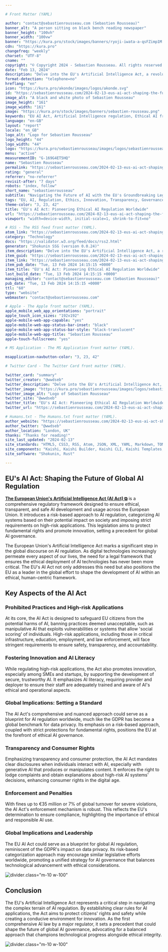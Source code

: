 ```yaml
---

# Front Matter (YAML)

author: "contact@sebastienrousseau.com (Sebastien Rousseau)"
banner_alt: "A person sitting on black bench reading newspaper"
banner_height: "100vh"
banner_width: "100vw"
banner: "https://kura.pro/stock/images/banners/ryoji-iwata-a-qsFZimp1M.webp"
cdn: "https://kura.pro"
changefreq: "weekly"
charset: "UTF-8"
cname: ""
copyright: "© Copyright 2024 - Sebastien Rousseau. All rights reserved."
date: "Feb 13, 2024"
description: "Delve into the EU's Artificial Intelligence Act, a revolutionary framework setting global standards for ethical AI development and usage."
format-detection: "telephone=no"
hreflang: "en"
icon: "https://kura.pro/akonde/images/logos/akonde.svg"
id: "https://sebastienrousseau.com/2024-02-13-eus-ai-act-shaping-the-future-of-global-ai-regulation/index.html"
image_alt: "A black and white photo of Sebastien Rousseau"
image_height: "161"
image_width: "161"
image: "https://kura.pro/stock/images/banners/sebastien-rousseau.png"
keywords: "EU AI Act, Artificial Intelligence regulation, Ethical AI framework, AI risk management, AI innovation, AI transparency, AI consumer rights, AI governance, AI standards, AI ethics"
language: "en-GB"
layout: "report"
locale: "en_GB"
logo_alt: "Logo for Sebastien Rousseau"
logo_height: "44"
logo_width: "44"
logo: "https://kura.pro/sebastienrousseau/images/logos/sebastienrousseau.webp"
menu: "active"
measurementID: "G-169G4ET5HQ"
name: "Sebastien Rousseau"
permalink: "https://sebastienrousseau.com/2024-02-13-eus-ai-act-shaping-the-future-of-global-ai-regulation/index.html"
rating: "general"
referrer: "no-referrer"
revisit-after: "7 days"
robots: "index, follow"
short_name: "sebastienrousseau"
subtitle: "Navigating the Future of AI with the EU's Groundbreaking Legal Framework"
tags: "EU, AI, Regulation, Ethics, Innovation, Transparency, Governance, Standards, Consumer Rights, Technology"
theme-color: "3, 23, 42"
title: "EU's AI Act: Pioneering Ethical AI Regulation Worldwide"
url: "https://sebastienrousseau.com/2024-02-13-eus-ai-act-shaping-the-future-of-global-ai-regulation/index.html"
viewport: "width=device-width, initial-scale=1, shrink-to-fit=no"

# RSS - The RSS feed front matter (YAML).
atom_link: "https://sebastienrousseau.com/2024-02-13-eus-ai-act-shaping-the-future-of-global-ai-regulation/rss.xml"
category: "Technology"
docs: "https://validator.w3.org/feed/docs/rss2.html"
generator: "Shokunin SSG (version 0.0.24)"
item_description: "Delve into the EU's Artificial Intelligence Act, a revolutionary framework setting global standards for ethical AI development and usage."
item_guid: "https://sebastienrousseau.com/2024-02-13-eus-ai-act-shaping-the-future-of-global-ai-regulation/rss.xml"
item_link: "https://sebastienrousseau.com/2024-02-13-eus-ai-act-shaping-the-future-of-global-ai-regulation/rss.xml"
item_pub_date: "Tue, 13 Feb 2024 14:15:15 +0000"
item_title: "EU's AI Act: Pioneering Ethical AI Regulation Worldwide"
last_build_date: "Tue, 13 Feb 2024 14:15:15 +0000"
managing_editor: "contact@sebastienrousseau.com (Sebastien Rousseau)"
pub_date: "Tue, 13 Feb 2024 14:15:15 +0000"
ttl: "60"
type: "website"
webmaster: "contact@sebastienrousseau.com"

# Apple - The Apple front matter (YAML).
apple_mobile_web_app_orientations: "portrait"
apple_touch_icon_sizes: "192x192"
apple-mobile-web-app-capable: "yes"
apple-mobile-web-app-status-bar-inset: "black"
apple-mobile-web-app-status-bar-style: "black-translucent"
apple-mobile-web-app-title: "Sebastien Rousseau"
apple-touch-fullscreen: "yes"

# MS Application - The MS Application front matter (YAML).

msapplication-navbutton-color: "3, 23, 42"

# Twitter Card - The Twitter Card front matter (YAML).

twitter_card: "summary"
twitter_creator: "@wwdseb"
twitter_description: "Delve into the EU's Artificial Intelligence Act, a revolutionary framework setting global standards for ethical AI development and usage."
twitter_image: "https://kura.pro/sebastienrousseau/images/logos/sebastienrousseau.png"
twitter_image_alt: "Logo of Sebastien Rousseau"
twitter_site: "@wwdseb"
twitter_title: "EU's AI Act: Pioneering Ethical AI Regulation Worldwide"
twitter_url: "https://sebastienrousseau.com/2024-02-13-eus-ai-act-shaping-the-future-of-global-ai-regulation/index.html"

# Humans.txt - The Humans.txt front matter (YAML).
author_website: "https://sebastienrousseau.com/2024-02-13-eus-ai-act-shaping-the-future-of-global-ai-regulation/index.html"
author_twitter: "@wwdseb"
author_location: "London, UK"
thanks: "Thanks for reading!"
site_last_updated: "2024-02-13"
site_standards: "HTML5, CSS3, RSS, Atom, JSON, XML, YAML, Markdown, TOML"
site_components: "Kaishi, Kaishi Builder, Kaishi CLI, Kaishi Templates, Kaishi Themes"
site_software: "Shokunin, Rust"

---
```


## EU's AI Act: Shaping the Future of Global AI Regulation

[**The European Union's Artificial Intelligence Act (AI Act) ⧉**][00] is a comprehensive regulatory framework designed to ensure ethical, transparent, and safe AI development and usage across the European Union. It introduces a risk-based approach to AI regulation, categorizing AI systems based on their potential impact on society and imposing strict requirements on high-risk applications. This legislation aims to protect fundamental rights and promote innovation, setting a precedent for global AI governance.

The European Union's Artificial Intelligence Act marks a significant step in the global discourse on AI regulation. As digital technologies increasingly permeate every aspect of our lives, the need for a legal framework that ensures the ethical deployment of AI technologies has never been more critical. The EU's AI Act not only addresses this need but also positions the EU as a leader in the global effort to shape the development of AI within an ethical, human-centric framework.

## Key Aspects of the AI Act

### Prohibited Practices and High-risk Applications

At its core, the AI Act is designed to safeguard EU citizens from the potential harms of AI, banning practices deemed unacceptable, such as manipulative AI that exploits vulnerabilities or systems that allow 'social scoring' of individuals. High-risk applications, including those in critical infrastructure, education, employment, and law enforcement, will face stringent requirements to ensure safety, transparency, and accountability.

### Fostering Innovation and AI Literacy

While regulating high-risk applications, the Act also promotes innovation, especially among SMEs and startups, by supporting the development of secure, trustworthy AI. It emphasizes AI literacy, requiring provider and deployer to ensure their staff are adequately trained and aware of AI's ethical and operational aspects.

### Global Implications: Setting a Standard

The AI Act's comprehensive and nuanced approach could serve as a blueprint for AI regulation worldwide, much like the GDPR has become a global benchmark for data privacy. Its emphasis on a risk-based approach, coupled with strict protections for fundamental rights, positions the EU at the forefront of ethical AI governance.

### Transparency and Consumer Rights

Emphasizing transparency and consumer protection, the AI Act mandates clear disclosures when individuals interact with AI, especially with generative AI that produces or manipulates content. It enforces the right to lodge complaints and obtain explanations about high-risk AI systems' decisions, enhancing consumer rights in the digital age.

### Enforcement and Penalties

With fines up to €35 million or 7% of global turnover for severe violations, the AI Act's enforcement mechanism is robust. This reflects the EU's determination to ensure compliance, highlighting the importance of ethical and responsible AI use.

### Global Implications and Leadership

The EU AI Act could serve as a blueprint for global AI regulation, reminiscent of the GDPR's impact on data privacy. Its risk-based categorization approach may encourage similar legislative efforts worldwide, promoting a unified strategy for AI governance that balances technological advancement with ethical considerations.

![divider][divider].class=\"m-10 w-100\"

## Conclusion

The EU's Artificial Intelligence Act represents a critical step in navigating the complex terrain of AI regulation. By establishing clear rules for AI applications, the Act aims to protect citizens' rights and safety while creating a conducive environment for innovation. As the first comprehensive AI law by a major regulator, it sets a precedent that could shape the future of global AI governance, advocating for a balanced approach that champions technological progress alongside ethical integrity.

![divider][divider].class=\"m-10 w-100\"

[divider]: https://kura.pro/common/images/elements/divider.svg "Divider"
[00]: https://www.europarl.europa.eu/news/en/press-room/20240212IPR17618/artificial-intelligence-act-committees-confirm-landmark-agreement "AI Act: committees confirm landmark agreement"
